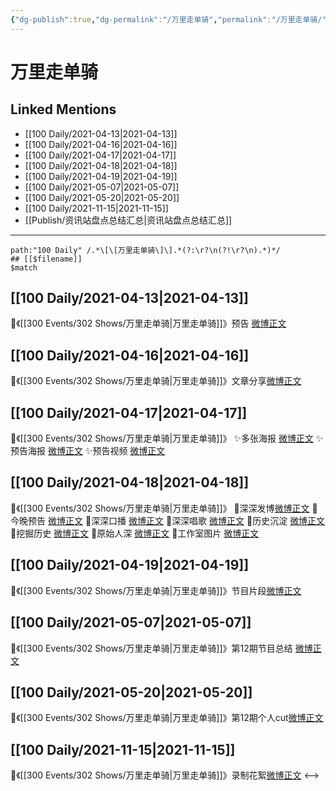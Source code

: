 ```yaml
---
{"dg-publish":true,"dg-permalink":"/万里走单骑","permalink":"/万里走单骑/","created":"2022-12-23T11:23:20.000+08:00","updated":"2023-04-10T16:35:02.453+08:00"}
---
```


# 万里走单骑

## Linked Mentions
- [[100 Daily/2021-04-13\|2021-04-13]]
- [[100 Daily/2021-04-16\|2021-04-16]]
- [[100 Daily/2021-04-17\|2021-04-17]]
- [[100 Daily/2021-04-18\|2021-04-18]]
- [[100 Daily/2021-04-19\|2021-04-19]]
- [[100 Daily/2021-05-07\|2021-05-07]]
- [[100 Daily/2021-05-20\|2021-05-20]]
- [[100 Daily/2021-11-15\|2021-11-15]]
- [[Publish/资讯站盘点总结汇总\|资讯站盘点总结汇总]]


---

```expander
path:"100 Daily" /.*\[\[万里走单骑\]\].*(?:\r?\n(?!\r?\n).*)*/
## [[$filename]]
$match
```
## [[100 Daily/2021-04-13\|2021-04-13]]
🌟《[[300 Events/302 Shows/万里走单骑\|万里走单骑]]》预告 [微博正文](https://weibo.com/6466290670/KaHInamOg)
## [[100 Daily/2021-04-16\|2021-04-16]]
🌟《[[300 Events/302 Shows/万里走单骑\|万里走单骑]]》文章分享[微博正文](https://m.weibo.cn/6466290670/4626722773011189)

## [[100 Daily/2021-04-17\|2021-04-17]]
🌟《[[300 Events/302 Shows/万里走单骑\|万里走单骑]]》
✨多张海报 [微博正文](https://m.weibo.cn/6466290670/4626947772515010)
✨预告海报 [微博正文](https://m.weibo.cn/6466290670/4626983210976004)
✨预告视频 [微博正文](https://m.weibo.cn/6466290670/4627103473208905)
## [[100 Daily/2021-04-18\|2021-04-18]]
🌟《[[300 Events/302 Shows/万里走单骑\|万里走单骑]]》
🌿深深发博[微博正文](https://m.weibo.cn/6466290670/4627474656795363)
🌿今晚预告 [微博正文](https://m.weibo.cn/6466290670/4627326640326879)
🌿深深口播 [微博正文](https://m.weibo.cn/6466290670/4627401504195176)
🌿深深唱歌 [微博正文](https://m.weibo.cn/6466290670/4627448190470501)
🌿历史沉淀 [微博正文](https://m.weibo.cn/6466290670/4627451269350259)
🌿挖掘历史 [微博正文](https://m.weibo.cn/6466290670/4627452460796237)
🌿原始人深 [微博正文](https://m.weibo.cn/6466290670/4627458261517769)
🌿工作室图片 [微博正文](https://m.weibo.cn/6466290670/4627476775440147)

## [[100 Daily/2021-04-19\|2021-04-19]]
🌟《[[300 Events/302 Shows/万里走单骑\|万里走单骑]]》节目片段[微博正文](https://m.weibo.cn/6466290670/4627675296302703)
## [[100 Daily/2021-05-07\|2021-05-07]]
🌟《[[300 Events/302 Shows/万里走单骑\|万里走单骑]]》第12期节目总结 [微博正文](https://m.weibo.cn/6466290670/4634195861701403)
## [[100 Daily/2021-05-20\|2021-05-20]]
💫《[[300 Events/302 Shows/万里走单骑\|万里走单骑]]》第12期个人cut[微博正文](https://m.weibo.cn/6466290670/4638878675767143)
## [[100 Daily/2021-11-15\|2021-11-15]]
💎《[[300 Events/302 Shows/万里走单骑\|万里走单骑]]》录制花絮[微博正文](https://m.weibo.cn/6466290670/4703786062840187)
<-->